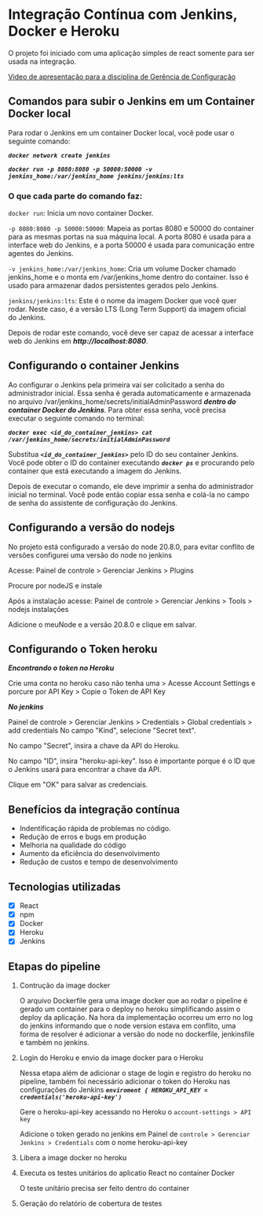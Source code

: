 # Integração Contínua com Jenkins, Docker e Heroku

O projeto foi iniciado com uma aplicação simples de react somente para ser usada na integração.

[Video de apresentação para a disciplina de Gerência de Configuração](https://www.youtube.com/watch?v=_lcHn7Z3xig)

## Comandos para subir o Jenkins em um Container Docker local

Para rodar o Jenkins em um container Docker local, você pode usar o seguinte comando:

***```docker network create jenkins```***

***```docker run -p 8080:8080 -p 50000:50000 -v jenkins_home:/var/jenkins_home jenkins/jenkins:lts```***

### O que cada parte do comando faz:

```docker run```: Inicia um novo container Docker.

```-p 8080:8080 -p 50000:50000```:  Mapeia as portas 8080 e 50000 do container para as mesmas portas na sua máquina local. A porta 8080 é usada para a interface web do Jenkins, e a porta 50000 é usada para comunicação entre agentes do Jenkins.

```-v jenkins_home:/var/jenkins_home```: Cria um volume Docker chamado jenkins_home e o monta em /var/jenkins_home dentro do container. Isso é usado para armazenar dados persistentes gerados pelo Jenkins.

```jenkins/jenkins:lts```: Este é o nome da imagem Docker que você quer rodar. Neste caso, é a versão LTS (Long Term Support) da imagem oficial do Jenkins.


Depois de rodar este comando, você deve ser capaz de acessar a interface web do Jenkins em ***http://localhost:8080***.

## Configurando o container Jenkins

Ao configurar o Jenkins pela primeira  vai ser colicitado a senha do administrador inicial. Essa senha é gerada automaticamente e armazenada no arquivo /var/jenkins_home/secrets/initialAdminPassword ***dentro do container Docker do Jenkins***.
Para obter essa senha, você precisa executar o seguinte comando no terminal:

***```docker exec <id_do_container_jenkins> cat /var/jenkins_home/secrets/initialAdminPassword```***

Substitua ***```<id_do_container_jenkins>```*** pelo ID do seu container Jenkins. Você pode obter o ID do container executando ***```docker ps```*** e procurando pelo container que está executando a imagem do Jenkins.

Depois de executar o comando, ele deve imprimir a senha do administrador inicial no terminal. Você pode então copiar essa senha e colá-la no campo de senha do assistente de configuração do Jenkins.

## Configurando a versão do nodejs

No projeto está configurado a versão do node 20.8.0, para evitar conflito de versões configurei uma versão do node no jenkins

Acesse: Painel de controle > Gerenciar Jenkins > Plugins

Procure por nodeJS e instale 

Após a instalação acesse:  Painel de controle > Gerenciar Jenkins > Tools > nodejs instalações

Adicione o meuNode e a versão 20.8.0 e clique em salvar.


## Configurando o Token heroku

***Encontrando o token no Heroku*** 

Crie uma conta no heroku caso não tenha uma > Acesse Account Settings e porcure por API Key > Copie o Token de API Key


***No jenkins***

Painel de controle > Gerenciar Jenkins > Credentials >  Global credentials > add credentials
No campo "Kind", selecione "Secret text".

No campo "Secret", insira a chave da API do Heroku.

No campo "ID", insira "heroku-api-key". Isso é importante porque é o ID que o Jenkins usará para encontrar a chave da API.

Clique em "OK" para salvar as credenciais.




## Benefícios da integração contínua

- Indentificação rápida de problemas no código.
- Redução de erros e bugs em produção
- Melhoria na qualidade do código
- Aumento da eficiência do desenvolvimento
- Redução de custos e tempo de desenvolvimento

## Tecnologias utilizadas

- [X] React
- [X] npm
- [X] Docker
- [X] Heroku
- [X] Jenkins

## Etapas do pipeline

1. Contrução da image docker
   
     O arquivo Dockerfile gera uma image docker que ao rodar o pipeline é gerado um container para o deploy no heroku simplificando assim o deploy da aplicação.
      Na hora da implementação ocorreu um erro no log do jenkins informando que o node version estava em conflito, uma forma de resolver é adicionar a versão do node no dockerfile, jenkinsfile e também no jenkins.
   
2. Login do Heroku e envio da image docker para o Heroku 

   Nessa etapa além de adicionar o stage de login e registro do heroku no pipeline, também foi necessário adicionar o token do Heroku nas configurações do Jenkins
   ***```enviroment { HEROKU_API_KEY = credentials('heroku-api-key')```***
   
   Gere o heroku-api-key acessando no Heroku o ```account-settings > API key```
   
   Adicione o token gerado no jenkins em Painel de ```controle > Gerenciar Jenkins > Credentials``` com o nome heroku-api-key
   
3. Libera a image docker no heroku
 
4. Executa os testes unitários do aplicatio React no container Docker

   O teste unitário precisa ser feito dentro do container 

5. Geração do relatório de cobertura de testes







